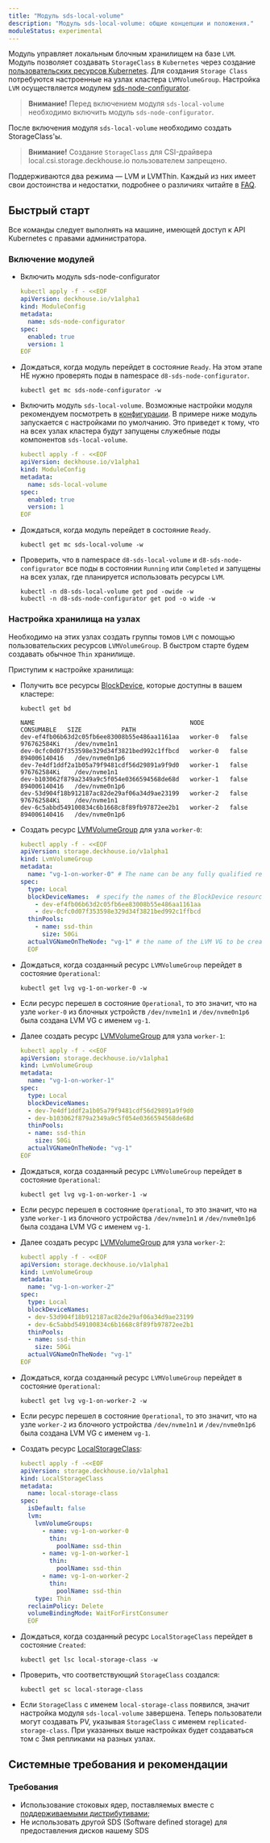 ```yaml
---
title: "Модуль sds-local-volume"
description: "Модуль sds-local-volume: общие концепции и положения."
moduleStatus: experimental
---
```


Модуль управляет локальным блочным хранилищем на базе `LVM`. Модуль позволяет создавать `StorageClass` в `Kubernetes` через создание [пользовательских ресурсов Kubernetes](./cr.html).
Для создания `Storage Class` потребуются настроенные на узлах кластера `LVMVolumeGroup`. Настройка `LVM` осуществляется модулем [sds-node-configurator](../../sds-node-configurator/).
> **Внимание!** Перед включением модуля `sds-local-volume` необходимо включить модуль `sds-node-configurator`.
>
После включения модуля `sds-local-volume` необходимо создать StorageClass'ы.

> **Внимание!** Создание `StorageClass` для CSI-драйвера local.csi.storage.deckhouse.io пользователем запрещено.

Поддерживаются два режима — LVM и LVMThin.
Каждый из них имеет свои достоинства и недостатки, подробнее о различиях читайте в [FAQ](./faq.html#когда-следует-использовать-lvm-а-когда-lvmthin).

## Быстрый старт

Все команды следует выполнять на машине, имеющей доступ к API Kubernetes с правами администратора.

### Включение модулей

- Включить модуль sds-node-configurator

  ```yaml
  kubectl apply -f - <<EOF
  apiVersion: deckhouse.io/v1alpha1
  kind: ModuleConfig
  metadata:
    name: sds-node-configurator
  spec:
    enabled: true
    version: 1
  EOF
  ```

- Дождаться, когда модуль перейдет в состояние `Ready`. На этом этапе НЕ нужно проверять поды в namespace `d8-sds-node-configurator`.

  ```shell
  kubectl get mc sds-node-configurator -w
  ```

- Включить модуль `sds-local-volume`. Возможные настройки модуля рекомендуем посмотреть в [конфигурации](./configuration.html). В примере ниже модуль запускается с настройками по умолчанию. Это приведет к тому, что на всех узлах кластера будут запущены служебные поды компонентов `sds-local-volume`.

  ```yaml
  kubectl apply -f - <<EOF
  apiVersion: deckhouse.io/v1alpha1
  kind: ModuleConfig
  metadata:
    name: sds-local-volume
  spec:
    enabled: true
    version: 1
  EOF
  ```

- Дождаться, когда модуль перейдет в состояние `Ready`.

  ```shell
  kubectl get mc sds-local-volume -w
  ```

- Проверить, что в namespace `d8-sds-local-volume` и `d8-sds-node-configurator` все поды в состоянии `Running` или `Completed` и запущены на всех узлах, где планируется использовать ресурсы `LVM`.

  ```shell
  kubectl -n d8-sds-local-volume get pod -owide -w
  kubectl -n d8-sds-node-configurator get pod -o wide -w
  ```

### Настройка хранилища на узлах

Необходимо на этих узлах создать группы томов `LVM` с помощью пользовательских ресурсов `LVMVolumeGroup`. В быстром старте будем создавать обычное `Thin` хранилище.

Приступим к настройке хранилища:

- Получить все ресурсы [BlockDevice](../../sds-node-configurator/stable/cr.html#blockdevice), которые доступны в вашем кластере:

  ```shell
  kubectl get bd
  
  NAME                                           NODE       CONSUMABLE   SIZE           PATH
  dev-ef4fb06b63d2c05fb6ee83008b55e486aa1161aa   worker-0   false        976762584Ki    /dev/nvme1n1
  dev-0cfc0d07f353598e329d34f3821bed992c1ffbcd   worker-0   false        894006140416   /dev/nvme0n1p6
  dev-7e4df1ddf2a1b05a79f9481cdf56d29891a9f9d0   worker-1   false        976762584Ki    /dev/nvme1n1
  dev-b103062f879a2349a9c5f054e0366594568de68d   worker-1   false        894006140416   /dev/nvme0n1p6
  dev-53d904f18b912187ac82de29af06a34d9ae23199   worker-2   false        976762584Ki    /dev/nvme1n1
  dev-6c5abbd549100834c6b1668c8f89fb97872ee2b1   worker-2   false        894006140416   /dev/nvme0n1p6
  ```

- Создать ресурс [LVMVolumeGroup](../../sds-node-configurator/stable/cr.html#lvmvolumegroup) для узла `worker-0`:

  ```yaml
  kubectl apply -f - <<EOF
  apiVersion: storage.deckhouse.io/v1alpha1
  kind: LvmVolumeGroup
  metadata:
    name: "vg-1-on-worker-0" # The name can be any fully qualified resource name in Kubernetes. This LvmVolumeGroup resource name will be used to create ReplicatedStoragePool in the future
  spec:
    type: Local
    blockDeviceNames:  # specify the names of the BlockDevice resources that are located on the target node and whose CONSUMABLE is set to true. Note that the node name is not specified anywhere since it is derived from BlockDevice resources.
      - dev-ef4fb06b63d2c05fb6ee83008b55e486aa1161aa
      - dev-0cfc0d07f353598e329d34f3821bed992c1ffbcd
    thinPools:
      - name: ssd-thin
        size: 50Gi
    actualVGNameOnTheNode: "vg-1" # the name of the LVM VG to be created from the above block devices on the node 
    EOF
  ```

- Дождаться, когда созданный ресурс `LVMVolumeGroup` перейдет в состояние `Operational`:

  ```shell
  kubectl get lvg vg-1-on-worker-0 -w
  ```

- Если ресурс перешел в состояние `Operational`, то это значит, что на узле `worker-0` из блочных устройств `/dev/nvme1n1` и `/dev/nvme0n1p6` была создана LVM VG с именем `vg-1`.

- Далее создать ресурс [LVMVolumeGroup](../../sds-node-configurator/stable/cr.html#lvmvolumegroup) для узла `worker-1`:

  ```yaml
  kubectl apply -f - <<EOF
  apiVersion: storage.deckhouse.io/v1alpha1
  kind: LvmVolumeGroup
  metadata:
    name: "vg-1-on-worker-1"
  spec:
    type: Local
    blockDeviceNames:
    - dev-7e4df1ddf2a1b05a79f9481cdf56d29891a9f9d0
    - dev-b103062f879a2349a9c5f054e0366594568de68d
    thinPools:
    - name: ssd-thin
      size: 50Gi
    actualVGNameOnTheNode: "vg-1"
  EOF
  ```

- Дождаться, когда созданный ресурс `LVMVolumeGroup` перейдет в состояние `Operational`:

  ```shell
  kubectl get lvg vg-1-on-worker-1 -w
  ```

- Если ресурс перешел в состояние `Operational`, то это значит, что на узле `worker-1` из блочного устройства `/dev/nvme1n1` и `/dev/nvme0n1p6` была создана LVM VG с именем `vg-1`.

- Далее создать ресурс [LVMVolumeGroup](../../sds-node-configurator/stable/cr.html#lvmvolumegroup) для узла `worker-2`:

  ```yaml
  kubectl apply -f - <<EOF
  apiVersion: storage.deckhouse.io/v1alpha1
  kind: LvmVolumeGroup
  metadata:
    name: "vg-1-on-worker-2"
  spec:
    type: Local
    blockDeviceNames:
    - dev-53d904f18b912187ac82de29af06a34d9ae23199
    - dev-6c5abbd549100834c6b1668c8f89fb97872ee2b1
    thinPools:
    - name: ssd-thin
      size: 50Gi
    actualVGNameOnTheNode: "vg-1"
  EOF
  ```

- Дождаться, когда созданный ресурс `LVMVolumeGroup` перейдет в состояние `Operational`:

  ```shell
  kubectl get lvg vg-1-on-worker-2 -w
  ```

- Если ресурс перешел в состояние `Operational`, то это значит, что на узле `worker-2` из блочного устройства `/dev/nvme1n1` и `/dev/nvme0n1p6` была создана LVM VG с именем `vg-1`.

- Создать ресурс [LocalStorageClass](./cr.html#localstorageclass):

  ```yaml
  kubectl apply -f -<<EOF
  apiVersion: storage.deckhouse.io/v1alpha1
  kind: LocalStorageClass
  metadata:
    name: local-storage-class
  spec:
    isDefault: false
    lvm:
      lvmVolumeGroups:
        - name: vg-1-on-worker-0
          thin:
            poolName: ssd-thin
        - name: vg-1-on-worker-1
          thin:
            poolName: ssd-thin
        - name: vg-1-on-worker-2
          thin:
            poolName: ssd-thin
      type: Thin
    reclaimPolicy: Delete
    volumeBindingMode: WaitForFirstConsumer
    EOF
  ```

- Дождаться, когда созданный ресурс `LocalStorageClass` перейдет в состояние `Created`:

  ```shell
  kubectl get lsc local-storage-class -w
  ```

- Проверить, что соответствующий `StorageClass` создался:

  ```shell
  kubectl get sc local-storage-class
  ```

- Если `StorageClass` с именем `local-storage-class` появился, значит настройка модуля `sds-local-volume` завершена. Теперь пользователи могут создавать PV, указывая `StorageClass` с именем `replicated-storage-class`. При указанных выше настройках будет создаваться том с 3мя репликами на разных узлах.

## Системные требования и рекомендации

### Требования

- Использование стоковых ядер, поставляемых вместе с [поддерживаемыми дистрибутивами](https://deckhouse.ru/documentation/v1/supported_versions.html#linux);
- Не использовать другой SDS (Software defined storage) для предоставления дисков нашему SDS
